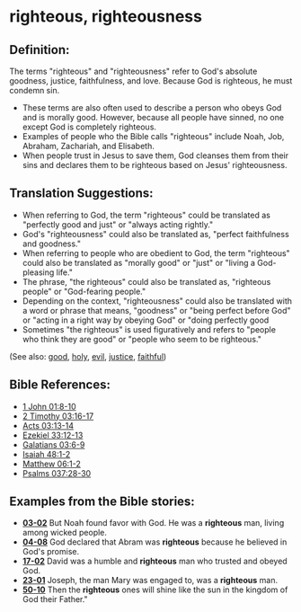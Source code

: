 # righteous, righteousness #

## Definition: ##

The terms "righteous" and "righteousness" refer to God's absolute goodness, justice, faithfulness, and love. Because God is righteous, he must condemn sin.

* These terms are also often used to describe a person who obeys God and is morally good. However, because all people have sinned, no one except God is completely righteous.
* Examples of people who the Bible calls "righteous" include Noah, Job, Abraham, Zachariah, and Elisabeth.
* When people trust in Jesus to save them, God cleanses them from their sins and declares them to be righteous based on Jesus' righteousness.

## Translation Suggestions: ##

* When referring to God, the term "righteous" could be translated as "perfectly good and just" or "always acting rightly."
* God's "righteousness" could also be translated as, "perfect faithfulness and goodness."
* When referring to people who are obedient to God, the term "righteous" could also be translated as "morally good" or "just" or "living a God-pleasing life."
* The phrase, "the righteous" could also be translated as, "righteous people" or "God-fearing people."
* Depending on the context, "righteousness" could also be translated with a word or phrase that means,  "goodness" or "being perfect before God" or "acting in a right way by obeying God" or "doing perfectly good 
* Sometimes "the righteous" is used figuratively and refers to "people who think they are good" or "people who seem to be righteous."

(See also: [good](../kt/good.md), [holy](../kt/holy.md), [evil](../kt/evil.md), [justice](../kt/justice.md), [faithful](../kt/faithful.md))

## Bible References: ##

* [1 John 01:8-10](https://door43.org/en/bible/notes/1jn/01/08)
* [2 Timothy 03:16-17](https://door43.org/en/bible/notes/2ti/03/16)
* [Acts 03:13-14](https://door43.org/en/bible/notes/act/03/13)
* [Ezekiel 33:12-13](https://door43.org/en/bible/notes/ezk/33/12)
* [Galatians 03:6-9](https://door43.org/en/bible/notes/gal/03/06)
* [Isaiah 48:1-2](https://door43.org/en/bible/notes/isa/48/01)
* [Matthew 06:1-2](https://door43.org/en/bible/notes/mat/06/01)
* [Psalms 037:28-30](https://door43.org/en/bible/notes/psa/037/028)

## Examples from the Bible stories: ##

* __[03-02](https://door43.org/en/obs/notes/frames/03-02)__ But Noah found favor with God. He was a __righteous__  man, living among wicked people.
* __[04-08](https://door43.org/en/obs/notes/frames/04-08)__ God declared that Abram was __righteous__  because he believed in God's promise.
* __[17-02](https://door43.org/en/obs/notes/frames/17-02)__ David was a humble and __righteous__  man who trusted and obeyed God.
* __[23-01](https://door43.org/en/obs/notes/frames/23-01)__ Joseph, the man Mary was engaged to, was a __righteous__  man.
* __[50-10](https://door43.org/en/obs/notes/frames/50-10)__ Then the __righteous__  ones will shine like the sun in the kingdom of God their Father."


